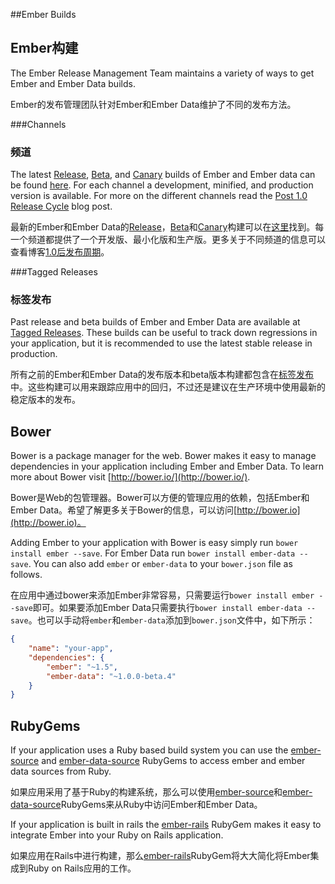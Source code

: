 ##Ember Builds

## Ember构建

The Ember Release Management Team maintains a variety of ways to get  Ember and Ember Data builds.

Ember的发布管理团队针对Ember和Ember Data维护了不同的发布方法。

###Channels

### 频道

The latest [Release](/builds#/release), [Beta](/builds#/beta), and [Canary](/builds#/canary) builds of Ember and Ember data can be found [here](/builds). For each channel a development, minified, and production version is available. For more on the different channels read the [Post 1.0 Release Cycle](http://emberjs.com/blog/2013/09/06/new-ember-release-process.html) blog post.

最新的Ember和Ember Data的[Release](/builds#/release)，[Beta](/builds#/beta)和[Canary](/builds#/canary)构建可以在[这里](/builds)找到。每一个频道都提供了一个开发版、最小化版和生产版。更多关于不同频道的信息可以查看博客[1.0后发布周期](http://emberjs.com/blog/2013/09/06/new-ember-release-process.html)。

###Tagged Releases

### 标签发布

Past release and beta builds  of Ember and Ember Data are available at [Tagged Releases](/builds#/tagged). These builds can be useful to track down regressions in your application, but it is recommended to use the latest stable release in production.

所有之前的Ember和Ember
Data的发布版本和beta版本构建都包含在[标签发布](/builds#/tagged)中。这些构建可以用来跟踪应用中的回归，不过还是建议在生产环境中使用最新的稳定版本的发布。

## Bower

Bower is a package manager for the web. Bower makes it easy to manage dependencies in your application including Ember and Ember Data. To learn more about Bower visit [http://bower.io/](http://bower.io/).

Bower是Web的包管理器。Bower可以方便的管理应用的依赖，包括Ember和Ember
Data。希望了解更多关于Bower的信息，可以访问[http://bower.io](http://bower.io)。

Adding Ember to your application with Bower is easy simply run `bower install ember --save`. For Ember Data run `bower install ember-data --save`. You can also add `ember` or `ember-data` to your `bower.json` file as follows.

在应用中通过bower来添加Ember非常容易，只需要运行`bower install ember
--save`即可。如果要添加Ember Data只需要执行`bower install ember-data
--save`。也可以手动将`ember`和`ember-data`添加到`bower.json`文件中，如下所示：

```json
{
	"name": "your-app",
	"dependencies": {
		"ember": "~1.5",
		"ember-data": "~1.0.0-beta.4"
	}
}

```

## RubyGems

If your application uses a Ruby based build system you can use the [ember-source](http://rubygems.org/gems/ember-source) and [ember-data-source](http://rubygems.org/gems/ember-data-source) RubyGems to access ember and ember data sources from Ruby.

如果应用采用了基于Ruby的构建系统，那么可以使用[ember-source](http://rubygems.org/gems/ember-source)和[ember-data-source](http://rubygems.org/gems/ember-data-source)RubyGems来从Ruby中访问Ember和Ember
Data。

If your application is built in rails the [ember-rails](http://rubygems.org/gems/ember-rails) RubyGem makes it easy to integrate Ember into your Ruby on Rails application.

如果应用在Rails中进行构建，那么[ember-rails](http://rubygems.org/gems/ember-rails)RubyGem将大大简化将Ember集成到Ruby on Rails应用的工作。
